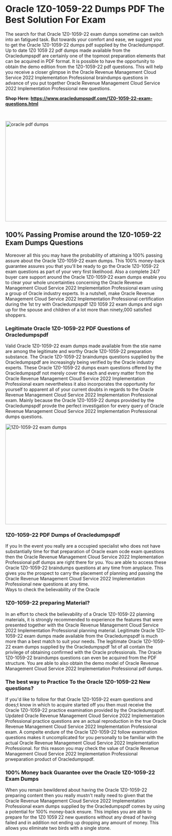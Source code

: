 <h1>Oracle 1Z0-1059-22 Dumps PDF The Best Solution For Exam</h1>
<p>The search for that Oracle 1Z0-1059-22 exam dumps sometime can switch into an fatigued task. But towards your comfort and ease, we suggest you to get the Oracle 1Z0-1059-22 dumps pdf supplied by the Oracledumpspdf. Up to date 1Z0 1059 22 pdf dumps made available from the Oracledumpspdf are certainly one of the topmost preparation elements that can be acquired in PDF format. It is possible to have the opportunity to obtain the demo edition from the 1Z0-1059-22 pdf questions. This will help you receive a closer glimpse in the Oracle Revenue Management Cloud Service 2022 Implementation Professional braindumps questions in advance of you put together Oracle Revenue Management Cloud Service 2022 Implementation Professional new questions.</p>
<p><strong>Shop Here: <a href="https://www.oracledumpspdf.com/1Z0-1059-22-exam-questions.html">https://www.oracledumpspdf.com/1Z0-1059-22-exam-questions.html</a></strong></p>
<p>&nbsp;</p>
<p><span style="font-weight: 400;"><img style="display: block; margin-left: auto; margin-right: auto;" src="https://i.ibb.co/RCKYBmz/digital-marketing-Made-with-Poster-My-Wall.jpg" alt="oracle pdf dumps" width="850" height="314" /></span></p>
<h2><strong>100% Passing Promise around the 1Z0-1059-22 Exam Dumps Questions</strong></h2>
<p>Moreover all this you may have the probability of attaining a 100% passing assure about the Oracle 1Z0-1059-22 exam dumps. This 100% money-back guarantee assures you that you'll be ready to go the Oracle 1Z0-1059-22 exam questions as part of your very first likelihood. Also a complete 24/7 buyer care support around the Oracle 1Z0-1059-22 exam dumps enable you to clear your whole uncertainties concerning the Oracle Revenue Management Cloud Service 2022 Implementation Professional exam using a group of Oracle industry experts. In a nutshell, make Oracle Revenue Management Cloud Service 2022 Implementation Professional certification during the 1st try with Oracledumpspdf 1Z0 1059 22 exam dumps and sign up for the spouse and children of a lot more than ninety,000 satisfied shoppers.</p>
<h3><strong>Legitimate Oracle 1Z0-1059-22 PDF Questions of Oracledumpspdf</strong></h3>
<p>Valid Oracle 1Z0-1059-22 exam dumps made available from the stie name are among the legitimate and worthy Oracle 1Z0-1059-22 preparation substance. The Oracle 1Z0-1059-22 braindumps questions supplied by the Oracledumpspdf are increasingly being verified by the Oracle industry experts. These Oracle 1Z0-1059-22 dumps exam questions offered by the Oracledumpspdf not merely cover the each and every matter from the Oracle Revenue Management Cloud Service 2022 Implementation Professional exam nevertheless it also incorporates the opportunity for yourself to apparent all of your current doubts in regards to the Oracle Revenue Management Cloud Service 2022 Implementation Professional exam. Mainly because the Oracle 1Z0-1059-22 dumps provided by the Oracledumpspdf provde the perfect investigation for every query of Oracle Revenue Management Cloud Service 2022 Implementation Professional dumps questions.</p>
<p><a href="https://www.oracledumpspdf.com/1Z0-1059-22-exam-questions.html"><span style="font-weight: 400;"><img style="display: block; margin-left: auto; margin-right: auto;" src="https://i.ibb.co/zfVYYs0/Digital-Marketing-Agency-Made-with-Poster-My-Wall-1.jpg" alt="1Z0-1059-22 exam dumps" width="850" height="314" /></span></a></p>
<h3><strong>1Z0-1059-22 PDF Dumps of Oracledumpspdf</strong></h3>
<p>If you In the event you really are a occupied specialist who does not have substantially time for that preparation of Oracle exam ocde exam questions then the Oracle Revenue Management Cloud Service 2022 Implementation Professional pdf dumps are right there for you. You are able to access these Oracle 1Z0-1059-22 braindumps questions at any time from anyplace. This gives you the prospect to carry the placement of planning and passing the Oracle Revenue Management Cloud Service 2022 Implementation Professional new questions at any time.<br />Ways to check the believability of the Oracle</p>
<h3>1Z0-1059-22 preparing Material?</h3>
<p>In an effort to check the believability of a Oracle 1Z0-1059-22 planning materials, it is strongly recommended to experience the features that were presented together with the Oracle Revenue Management Cloud Service 2022 Implementation Professional planning material. Legitimate Oracle 1Z0-1059-22 exam dumps made available from the Oracledumpspdf is much more than a best match to suit your needs. The legitimate Oracle 1Z0-1059-22 exam dumps supplied by the Oracledumpspdf 1st of all contain the privilege of obtaining confirmed with the Oracle professionals. The Oracle 1Z0-1059-22 braindumps questions can even be acquired from the PDF structure. You are able to also obtain the demo model of Oracle Revenue Management Cloud Service 2022 Implementation Professional pdf dumps.</p>
<h3>The best way to Practice To the Oracle 1Z0-1059-22 New questions?</h3>
<p>If you'd like to follow for that Oracle 1Z0-1059-22 exam questions and does;t know in which to acquire started off you then must receive the Oracle 1Z0-1059-22 practice examination provided by the Oracledumpspdf. Updated Oracle Revenue Management Cloud Service 2022 Implementation Professional practice questions are an actual reproduction in the true Oracle Revenue Management Cloud Service 2022 Implementation Professional exam. A compelte endure of the Oracle 1Z0-1059-22 follow examination questions makes it uncomplicated for you personally to be familiar with the actual Oracle Revenue Management Cloud Service 2022 Implementation Professional. for this reason you may check the value of Oracle Revenue Management Cloud Service 2022 Implementation Professional prweparation product of Oracledumpspdf.</p>
<h3><strong>100% Money back Guarantee over the Oracle 1Z0-1059-22 Exam Dumps</strong></h3>
<p>When you remain bewildered about having the Oracle 1Z0-1059-22 preparing content then you really mustn't really need to given that the Oracle Revenue Management Cloud Service 2022 Implementation Professional exam dumps supplied by the Oracledumpspdf comes by using a potential for 100% money-back ensure. This implies you are able to prepare for the 1Z0 1059 22 new questions without any dread of having failed and in addition not ending up dropping any amount of money. This allows you eliminate two birds with a single stone.</p>
